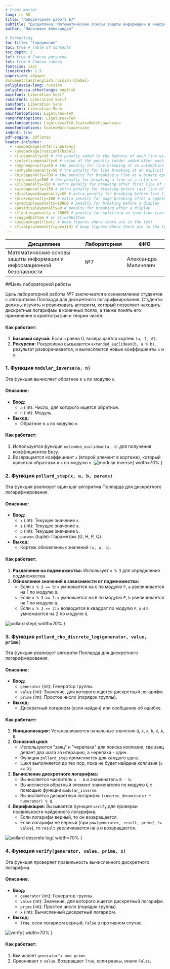 ```yaml
---
# Front matter
lang: ru-RU
title: "Лабораторная работа №7"
subtitle: "Дисциплина: Математические основы защиты информации и информационной безопасности"
author: "Миличевич Александра"

# Formatting
toc-title: "Содержание"
toc: true # Table of contents
toc_depth: 2
lof: true # Список рисунков
lot: true # Список таблиц
fontsize: 12pt
linestretch: 1.5
papersize: a4paper
documentclass[english,russian]{babel}
polyglossia-lang: russian
polyglossia-otherlangs: english
mainfont: Liberation Serif
romanfont: Liberation Serif
sansfont: Liberation Sans
monofont: Liberation Mono
mainfontoptions: Ligatures=TeX
romanfontoptions: Ligatures=TeX
sansfontoptions: Ligatures=TeX,Scale=MatchLowercase
monofontoptions: Scale=MatchLowercase
indent: true
pdf-engine: pdflatex
header-includes:
  - \usepackage[utf8]{inputenc}
  - \usepackage[russian]{babel}
  - \linepenalty=10 # the penalty added to the badness of each line within a paragraph (no associated penalty node) Increasing the value makes tex try to have fewer lines in the paragraph.
  - \interlinepenalty=0 # value of the penalty (node) added after each line of a paragraph.
  - \hyphenpenalty=50 # the penalty for line breaking at an automatically inserted hyphen
  - \exhyphenpenalty=50 # the penalty for line breaking at an explicit hyphen
  - \binoppenalty=700 # the penalty for breaking a line at a binary operator
  - \relpenalty=500 # the penalty for breaking a line at a relation
  - \clubpenalty=150 # extra penalty for breaking after first line of a paragraph
  - \widowpenalty=150 # extra penalty for breaking before last line of a paragraph
  - \displaywidowpenalty=50 # extra penalty for breaking before last line before a display math
  - \brokenpenalty=100 # extra penalty for page breaking after a hyphenated line
  - \predisplaypenalty=10000 # penalty for breaking before a display
  - \postdisplaypenalty=0 # penalty for breaking after a display
  - \floatingpenalty = 20000 # penalty for splitting an insertion (can only be split footnote in standard LaTeX)
  - \raggedbottom # or \flushbottom
  - \usepackage{float} # keep figures where there are in the text
  - \floatplacement{figure}{H} # keep figures where there are in the text 
---
```


| **Дисциплина** | **Лабораторная**| **ФИО** |
| ------ | ------ | ------- |
| Математические основы защиты информации и информационной безопасности|  №7| Александра Миличевич |

##Цель лабораторной работы 

Цель лабораторной работы №7 заключается в ознакомлении студентов с алгоритмом Полларда для дискретного логарифмирования. Студенты должны изучить и реализовать алгоритм, который позволяет находить дискретные логарифмы в конечных полях, а также понять его применение в криптографии и теории чисел. 

#### Как работает:

1.  **Базовый случай:** Если `b` равно 0, возвращается кортеж `(a, 1, 0)`.
2.  **Рекурсия:** Рекурсивно вызывается `extended_euclidean(b, a % b)`, результат разворачивается, и вычисляются новые коэффициенты `x` и `y`.

### 1. Функция `modular_inverse(a, n)`

Эта функция вычисляет обратное к `a` по модулю `n`.

#### Описание:

*   **Вход:**
    *   `a` (int): Число, для которого ищется обратное.
    *   `n` (int): Модуль.
*   **Выход:**
    *   Обратное к `a` по модулю `n`.

#### Как работает:

1.  Используется функция `extended_euclidean(a, n)` для получения коэффициентов Безу.
2.  Возвращается коэффициент `x` (второй элемент в кортеже), который является обратным к `a` по модулю `n`.
![ modular inverse ](images/modular_inverse.jpg){ width=70% }

### 2. Функция `pollard_step(x, a, b, params)`

Эта функция реализует один шаг алгоритма Полларда для дискретного логарифмирования.

#### Описание:
*   **Вход:**
    *   `x` (int): Текущее значение `x`.
    *   `a` (int): Текущее значение `a`.
    *   `b` (int): Текущее значение `b`.
    *   `params` (tuple): Параметры (G, H, P, Q).
*  **Выход:**
    *   Кортеж обновленных значений `(x, a, b)`.

#### Как работает:

1. **Разделение на подмножества:** Использует `x % 3` для определения подмножества.
2. **Обновление значений в зависимости от подмножества:**
   * Если `x % 3 == 0`: `x` умножается на `G` по модулю `P`, `a` увеличивается на 1 по модулю `Q`.
   * Если `x % 3 == 1`: `x` умножается на `H` по модулю `P`, `b` увеличивается на 1 по модулю `Q`.
   * Если `x % 3 == 2`: `x` возводится в квадрат по модулю `P`, `a` и `b` умножаются на 2 по модулю `Q`.

![ pollard step ](images/pollard_step.jpg){ width=70% }

### 3. Функция `pollard_rho_discrete_log(generator, value, prime)`

Эта функция реализует алгоритм Полларда для дискретного логарифмирования.

#### Описание:

*   **Вход:**
    *   `generator` (int): Генератор группы.
    *   `value` (int): Значение, для которого ищется дискретный логарифм.
    *   `prime` (int): Простое число (порядок группы).
*   **Выход:**
    *   Дискретный логарифм (если найден) или сообщение об ошибке.

#### Как работает:

1.  **Инициализация:** Устанавливаются начальные значения `Q`, `x`, `a`, `b`, `X`, `A`, `B`.
2.  **Основной цикл:**
    *   Используются "заяц" и "черепаха" для поиска коллизии, где заяц делает два шага за итерацию, а черепаха - один.
    *   Функция `pollard_step` применяется для каждого шага.
    *   Цикл выполняется до тех пор, пока не будет найдена коллизия (`x == X`).
3.  **Вычисление дискретного логарифма:**
    *   Вычисляется числитель `a - A` и знаменатель `B - b`.
    *   Вычисляется обратный элемент знаменателя по модулю `Q` с помощью функции `modular_inverse`.
    *   Вычисляется дискретный логарифм: `(inverse_denominator * numerator) % Q`.
4.  **Верификация:** Вызывается функция `verify` для проверки правильности найденного логарифма.
    *   Если логарифм верный, то он возвращается.
    *   Если логарифм не верный (при `pow(generator, result, prime) != value`), то `result` увеличивается на `Q` и возвращается.

![ pollard descrete log ](images/pollard_rho_descrete_log.jpg){ width=70% }

### 4. Функция `verify(generator, value, prime, x)`

Эта функция проверяет правильность вычисленного дискретного логарифма.

#### Описание:

*   **Вход:**
    *   `generator` (int): Генератор группы.
    *   `value` (int): Значение, для которого ищется дискретный логарифм.
    *   `prime` (int): Простое число (порядок группы).
    *   `x` (int): Вычисленный дискретный логарифм.
*   **Выход:**
    *   `True`, если логарифм верный, `False` в противном случае.

![ verify ](images/verify.jpg){ width=70% }

#### Как работает:

1. Вычисляет `generator^x mod prime`.
2. Сравнивает с `value`. Возвращает `True`, если равны, иначе `False`.

